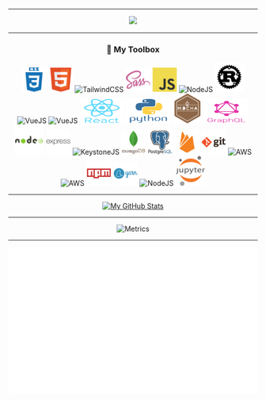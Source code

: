 <!-- [![Top Langs](https://github-readme-stats.vercel.app/api/top-langs/?username=kelcheone&layout=compact&theme=chartreuse-dark)](https://github.com/kelcheone/github-readme-stats) -->
<div align='center' >

---

![](https://visitor-badge.laobi.icu/badge?page_id=kelcheone.kelcheone)

---

### 🧰 My Toolbox

<img src="https://github.com/devicons/devicon/blob/master/icons/css3/css3-plain-wordmark.svg" alt="CSS" width="50" height="50"/> <img src="https://github.com/devicons/devicon/blob/master/icons/html5/html5-original.svg" alt="HTML" width="50" height="50"/> <img src="https://cdn.worldvectorlogo.com/logos/tailwindcss.svg" alt="TailwindCSS" width="50" height="50"/> <img src="https://github.com/devicons/devicon/blob/master/icons/sass/sass-original.svg" alt="JavaScript" width="50" height="50"/> <img src="https://github.com/devicons/devicon/blob/master/icons/javascript/javascript-original.svg" alt="JavaScript" width="50" height="50"/> <img src="https://beaugunderson.gallerycdn.vsassets.io/extensions/beaugunderson/solidity-extended/3.0.2/1507572010216/Microsoft.VisualStudio.Services.Icons.Default" alt="NodeJS" width="60" height="60"/> <img src="https://github.com/devicons/devicon/blob/master/icons/rust/rust-plain.svg" alt="NodeJS" width="60" height="60"/>
<img src="https://www.trufflesuite.com/img/truffle-logo-light.svg" alt="VueJS" width="50" height="50"/> <img src="https://www.trufflesuite.com/img/ganache-logomark.svg" alt="VueJS" width="50" height="50"/> <img src="https://github.com/devicons/devicon/blob/master/icons/react/react-original-wordmark.svg" alt="React" width="90" height="50"/> <img src="https://github.com/devicons/devicon/blob/master/icons/python/python-original-wordmark.svg" alt="React" width="90" height="50"/> <img src="https://github.com/devicons/devicon/blob/master/icons/mocha/mocha-plain.svg" alt="NodeJS" width="60" height="60"/> <img src="https://github.com/devicons/devicon/blob/master/icons/graphql/graphql-plain-wordmark.svg" alt="React" width="90" height="50"/>
<img src="https://github.com/devicons/devicon/blob/master/icons/nodejs/nodejs-original-wordmark.svg" alt="NodeJS" width="60" height="60"/>
<img src="https://github.com/devicons/devicon/blob/master/icons/express/express-original-wordmark.svg" alt="ExpressJS" width="50" height="50"/> <img src="https://miro.medium.com/max/2672/1*2GHi9FwnyA5UTJpcxPSG7A.jpeg" alt="KeystoneJS" width="50" height="50"/>
<img src="https://github.com/devicons/devicon/blob/master/icons/mongodb/mongodb-original-wordmark.svg" alt="MongoDB" width="50" height="50"/>
<img src="https://github.com/devicons/devicon/blob/master/icons/postgresql/postgresql-original-wordmark.svg" alt="PostgreSQL" width="50" height="50"/> <img src="https://github.com/devicons/devicon/blob/master/icons/firebase/firebase-plain.svg" alt="PostgreSQL" width="50" height="50"/>
<img src="https://github.com/devicons/devicon/blob/master/icons/git/git-original-wordmark.svg" alt="Git" width="50" height="50"/> <img src="https://d33wubrfki0l68.cloudfront.net/564ac8ab1f12d5b26a0754b7404db2c76f997339/b463f/images/logos/openzeppelin/oz_main_color.svg" alt="AWS" width="80" height="50"/>
<img src="https://cryptologos.cc/logos/ethereum-eth-logo.png?v=013" alt="AWS" width="50" height="50"/>
<img src="https://github.com/devicons/devicon/blob/master/icons/npm/npm-original-wordmark.svg" alt="npm" width="50" height="50"/> <img src="https://github.com/devicons/devicon/blob/master/icons/yarn/yarn-original-wordmark.svg" alt="yarn" width="50" height="50"/> <img src="https://rust-from-a-scripting-background.readthedocs.io/en/latest/_images/crates-logo.png" alt="NodeJS" width="60" height="60"/> <img src="https://github.com/devicons/devicon/blob/master/icons/jupyter/jupyter-original-wordmark.svg" alt="NodeJS" width="60" height="60"/>

---

<!-- ![alt text](https://github.com/kelcheone/ReadME/blob/master/generated/overview.svg?raw=true) -->

[![My GitHub Stats](https://github-readme-stats.vercel.app/api/?username=kelcheone&count_private=true&theme=chartreuse-dark&showicons=true&hide=issues,contribs)]()

---

![Metrics](https://metrics.lecoq.io/kelcheone?template=classic&repositories=200&repositories.batch=200&isocalendar=1&languages=1&followup=1&achievements=1&stars=1&isocalendar.duration=half-year&languages.ignored=html%2C%20css&languages.limit=8&languages.sections=most-used&languages.colors=github&languages.details=percentage&languages.threshold=0%25&languages.indepth=false&languages.categories=markup%2C%20programming&languages.recent.categories=markup%2C%20programming&languages.recent.load=300&languages.recent.days=14&stars.limit=3&followup.sections=repositories&achievements.threshold=C&achievements.secrets=true&achievements.display=detailed&achievements.limit=10&config.timezone=Africa%2FNairobi&config.display=columns)

---

![alt text](https://github.com/kelcheone/ReadME/blob/master/generated/languages.svg?raw=true)

</div>

<!---
kelcheone/kelcheone is a ✨ special ✨ repository because its `README.md` (this file) appears on your GitHub profile.
You can click the Preview link to take a look at your changes.
--->
